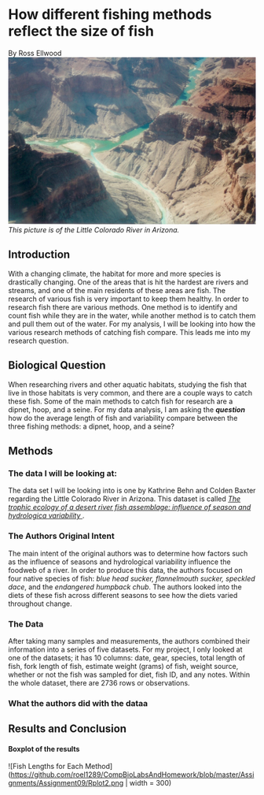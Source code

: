 # How different fishing methods reflect the size of fish
By Ross Ellwood
![The little Colorado River](https://github.com/roel1289/CompBioLabsAndHomework/blob/master/Assignments/Assignment09/littleColoradoRiver.jpg)
*This picture is of the Little Colorado River in Arizona.*

## Introduction
With a changing climate, the habitat for more and more species is drastically changing. One of the areas that is hit the hardest
are rivers and streams, and one of the main residents of these areas are fish. The research of various fish is very important to keep them 
healthy. In order to research fish there are various methods. One method is to identify and count fish while they are in the water, while another
method is to catch them and pull them out of the water. For my analysis, I will be looking into how the various research methods of catching fish compare. 
This leads me into my research question. 

## Biological Question
When researching rivers and other aquatic habitats, studying the fish that live
in those habitats is very common, and there are a couple ways to catch these fish. 
Some of the main methods to catch fish for research are a dipnet, hoop, and a seine.
For my data analysis, I am asking the ***question*** how do the average length of fish 
and variability compare between the three fishing methods: a dipnet, hoop, and a seine?

## Methods
### The data I will be looking at:
The data set I will be looking into is one by Kathrine Behn and Colden Baxter regarding the Little Colorado River in Arizona. 
This dataset is called [ _The trophic ecology of a desert river fish assemblage: influence
of season and hydrologica variability_ ](https://datadryad.org/stash/dataset/doi:10.5061/dryad.4q50bp6)
. 
### The Authors Original Intent
The main intent of the original authors was to determine how factors such as the influence of seasons and
hydrological variability influence the foodweb of a river. In order to produce this data, the authors focused on four native
species of fish: _blue head sucker, flannelmouth sucker, speckled dace_, and the _endangered humpback chub_. The authors looked
into the diets of these fish across different seasons to see how the diets varied throughout change. 
### The Data
After taking many samples and measurements, the authors combined their information into a series of five datasets. For my project,
I only looked at one of the datasets; it has 10 columns: date, gear, species, total length of fish, fork length of fish, 
estimate weight (grams) of fish, weight source, whether or not the fish was sampled for diet, fish ID, and any notes. Within the whole 
dataset, there are 2736 rows or observations. 
### What the authors did with the dataa

## Results and Conclusion

#### Boxplot of the results
![Fish Lengths for Each Method](https://github.com/roel1289/CompBioLabsAndHomework/blob/master/Assignments/Assignment09/Rplot2.png | width = 300)

